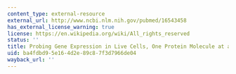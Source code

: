 ```yaml
---
content_type: external-resource
external_url: http://www.ncbi.nlm.nih.gov/pubmed/16543458
has_external_license_warning: true
license: https://en.wikipedia.org/wiki/All_rights_reserved
status: ''
title: Probing Gene Expression in Live Cells, One Protein Molecule at a Time
uid: ba4fdbd9-5e16-4d2e-89c8-7f3d7966de04
wayback_url: ''
---
```

